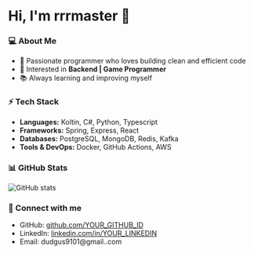 # Hi, I'm rrrmaster 👋  

### 💻 About Me  
- 🚀 Passionate programmer who loves building clean and efficient code  
- 🔧 Interested in **Backend | Game Programmer**  
- 📚 Always learning and improving myself  

### ⚡ Tech Stack  
- **Languages:** Koltin, C#, Python, Typescript
- **Frameworks:** Spring, Express, React  
- **Databases:** PostgreSQL, MongoDB, Redis, Kafka
- **Tools & DevOps:** Docker, GitHub Actions, AWS  

### 📊 GitHub Stats  
![GitHub stats](https://github-readme-stats.vercel.app/api?username=rrrmaster&show_icons=true&theme=radical)  

### 🔗 Connect with me  
- GitHub: [github.com/YOUR_GITHUB_ID](https://github.com/rrrmaster)  
- LinkedIn: [linkedin.com/in/YOUR_LINKEDIN](https://linkedin.com/in/dev-leeyounghyeon)  
- Email: dudgus9101@gmail..com  
